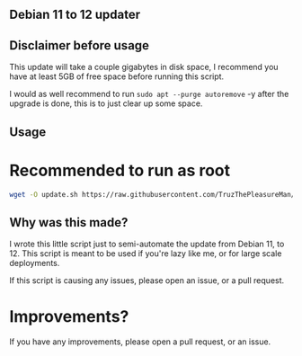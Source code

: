## Debian 11 to 12 updater

## Disclaimer before usage

This update will take a couple gigabytes in disk space, I recommend you have at least 5GB of free space before running this script.

I would as well recommend to run `sudo apt --purge autoremove` -y after the upgrade is done, this is to just clear up some space.

## Usage

# Recommended to run as root

```bash
wget -O update.sh https://raw.githubusercontent.com/TruzThePleasureMan/Debian-11-to-12-updater/main/update.sh && chmod +x update.sh && ./update.sh
```

## Why was this made?

I wrote this little script just to semi-automate the update from Debian 11, to 12. This script is meant to be used if you're lazy like me, or for large scale deployments.

If this script is causing any issues, please open an issue, or a pull request.

# Improvements?

If you have any improvements, please open a pull request, or an issue.
